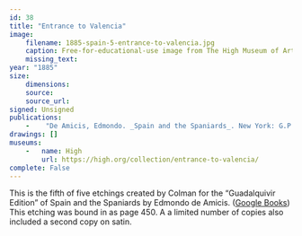 ```yaml
---
id: 38
title: "Entrance to Valencia"
image:
    filename: 1885-spain-5-entrance-to-valencia.jpg
    caption: Free-for-educational-use image from The High Museum of Art.
    missing_text:
year: "1885"
size:
    dimensions: 
    source: 
    source_url: 
signed: Unsigned
publications:
    -    "De Amicis, Edmondo. _Spain and the Spaniards_. New York: G.P. Putnam's Sons, 1885."
drawings: []
museums:
    -   name: High
        url: https://high.org/collection/entrance-to-valencia/
complete: False
---
```

This is the fifth of five etchings created by Colman for the “Guadalquivir Edition” of Spain and the Spaniards by Edmondo de Amicis. ([Google Books](https://www.google.com/books/edition/Spain_and_the_Spaniards/W98_AAAAYAAJ)) This etching was bound in as page 450. A a limited number of copies also included a second copy on satin.